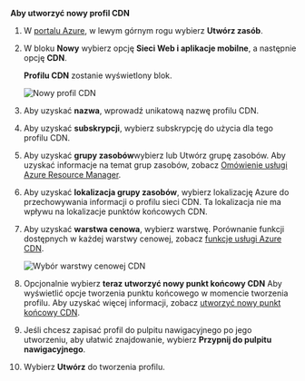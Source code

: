 **Aby utworzyć nowy profil CDN**

1. W [portalu Azure](https://portal.azure.com), w lewym górnym rogu wybierz **Utwórz zasób**.
    
2. W bloku **Nowy** wybierz opcję **Sieci Web i aplikacje mobilne**, a następnie opcję **CDN**.
   
    **Profilu CDN** zostanie wyświetlony blok.
   
    ![Nowy profil CDN](./media/cdn-create-profile/new-cdn-profile-include.png)
3. Aby uzyskać **nazwa**, wprowadź unikatową nazwę profilu CDN.
    
4. Aby uzyskać **subskrypcji**, wybierz subskrypcję do użycia dla tego profilu CDN.
   
5. Aby uzyskać **grupy zasobów**wybierz lub Utwórz grupę zasobów. Aby uzyskać informacje na temat grup zasobów, zobacz [Omówienie usługi Azure Resource Manager](../articles/azure-resource-manager/resource-group-overview.md#resource-groups).
    
6. Aby uzyskać **lokalizacja grupy zasobów**, wybierz lokalizację Azure do przechowywania informacji o profilu sieci CDN. Ta lokalizacja nie ma wpływu na lokalizacje punktów końcowych CDN.
    
7. Aby uzyskać **warstwa cenowa**, wybierz warstwę. Porównanie funkcji dostępnych w każdej warstwy cenowej, zobacz [funkcje usługi Azure CDN](../articles/cdn/cdn-overview.md#azure-cdn-features).
   
    ![Wybór warstwy cenowej CDN](./media/cdn-create-profile/cdn-choose-sku-include.png)

8. Opcjonalnie wybierz **teraz utworzyć nowy punkt końcowy CDN** Aby wyświetlić opcje tworzenia punktu końcowego w momencie tworzenia profilu. Aby uzyskać więcej informacji, zobacz [utworzyć nowy punkt końcowy CDN](../articles/cdn/cdn-create-new-endpoint.md#create-a-new-cdn-endpoint).
   
9. Jeśli chcesz zapisać profil do pulpitu nawigacyjnego po jego utworzeniu, aby ułatwić znajdowanie, wybierz **Przypnij do pulpitu nawigacyjnego**.
    
10. Wybierz **Utwórz** do tworzenia profilu. 

